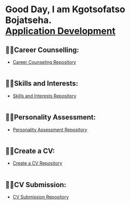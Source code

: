 <h1>Good Day, I am Kgotsofatso Bojatseha. <br/><a href="https://github.com/joshmadakor1">Application Development</a>

<h2>👨‍💻Career Counselling:</h2>

  - [Career Counseling Repository](https://github.com/Fats00/Career-Counselling)
 <br></br>
 
<h2>👨‍💻Skills and Interests:</h2>

  - [Skills and Interests Repository](https://github.com/Fats00/Skills-and-Interests)
    <br></br>
 
<h2>👨‍💻Personality Assessment:</h2>

  - [Personality Assessment Repository](https://github.com/Fats00/Personality-Assessment)
 <br></br>

 <h2>👨‍💻Create a CV:</h2>
 
  - [Create a CV Repository](https://github.com/Fats00/Create-CV)
    <br></br>
 
<h2>👨‍💻CV Submission:</h2>

- [CV Submission Repository](https://github.com/Fats00/CV-Submission/blob/main/README.md)
  <br></br>




